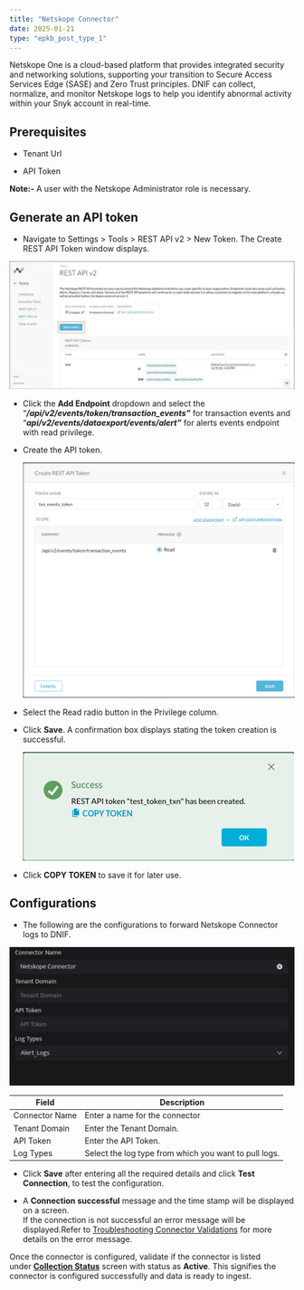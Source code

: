 ```yaml
---
title: "Netskope Connector"
date: 2025-01-21
type: "epkb_post_type_1"
---
```


Netskope One is a cloud-based platform that provides integrated security and networking solutions, supporting your transition to Secure Access Services Edge (SASE) and Zero Trust principles. DNIF can collect, normalize, and monitor Netskope logs to help you identify abnormal activity within your Snyk account in real-time.

## **Prerequisites**  

- Tenant Url

- API Token

**Note:-** A user with the Netskope Administrator role is necessary.

## **Generate an API token**

- Navigate to Settings > Tools > REST API v2 > New Token. The Create REST API Token window displays.

![image 1-Apr-12-2024-04-41-52-9793-AM](./images-Netskope%20Connector/Netskope-Connector-1.webp)

- Click the **Add Endpoint** dropdown and select the “**_/api/v2/events/token/transaction\_events”_** for transaction events and “**_api/v2/events/dataexport/events/alert”_** for alerts events endpoint with read privilege.

- Create the API token.  
      
    ![](./images-Netskope%20Connector/Netskope-Connector-2.webp)

- Select the Read radio button in the Privilege column.

- Click **Save**. A confirmation box displays stating the token creation is successful.  
      
    ![](./images-Netskope%20Connector/Netskope-Connector-3.webp)  
      
    

- Click **COPY TOKEN** to save it for later use.

## **Configurations**

- The following are the configurations to forward Netskope Connector logs to DNIF.‌

![image 4-Apr-12-2024-04-51-12-6522-AM](./images-Netskope%20Connector/Netskope-Connector-4.webp)

| **Field** | **Description** |
| --- | --- |
| Connector Name | Enter a name for the connector |
| Tenant Domain | Enter the Tenant Domain. |
| API Token | Enter the API Token. |
| Log Types | Select the log type from which you want to pull logs. |

- Click **Save** after entering all the required details and click **Test Connection**, to test the configuration.

- A **Connection successful** message and the time stamp will be displayed on a screen.  
    If the connection is not successful an error message will be displayed.Refer to [Troubleshooting Connector Validations](https://dnif.it/kb/troubleshooting-and-debugging/troubleshooting-connector-validations/) for more details on the error message.

Once the connector is configured, validate if the connector is listed under **[Collection Status](https://dnif.it/kb/operations/collection-status/)** screen with status as **Active**. This signifies the connector is configured successfully and data is ready to ingest.
